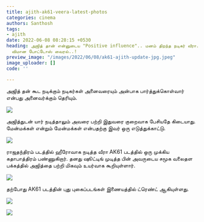 ```yaml
---
title: ajith-ak61-veera-latest-photos
categories: cinema
authors: Santhosh
tags:
- ajith
date: 2022-06-08 08:28:15 +0530
heading: அஜித் தான் என்னுடைய "Positive influence".. மனம் திறந்த நடிகர் வீரா.. லேட்டஸ்ட்
  விமான போட்டோஸ் வைரல்..!
preview_image: "/images/2022/06/08/ak61-ajith-update-jpg.jpeg"
image_uploader: []
code: ''

---
```

அஜித் தன் கூட நடிக்கும் நடிகர்கள் அனைவரையும் அன்பாக பார்த்துக்கொள்வார் என்பது அனைவர்க்கும் தெரியும்.

![](/images/2022/06/08/ajith-ak61-3-jpg.jpeg)

அஜித்துடன் யார் நடித்தாலும் அவரை பற்றி இதுவரை குறைவாக பேசியதே கிடையாது. மேன்மக்கள் என்றும் மேன்மக்கள் என்பதற்கு இவர் ஒரு எடுத்துக்காட்டு.

![](/images/2022/06/08/ajith-ak61-1-jpg.jpeg)

ராஜதந்திரம் படத்தில் ஹீரோவாக நடித்த வீரா AK61 படத்தில் ஒரு முக்கிய கதாபாத்திரம் பண்ணுகிறார். தனது ஷூட்டிங் முடித்த பின் அவருடைய சமூக வலைதள பக்கத்தில் அஜித்தை பற்றி மிகவும் உயர்வாக கூறியுள்ளார்.

![](/images/2022/06/08/ajith-ak61-2-jpg.jpeg)

தற்போது AK61 படத்தின் புது புகைப்படங்கள் இணையத்தில் ட்ரெண்ட் ஆகியுள்ளது.

![](/images/2022/06/08/ajith-ak61-4-jpg.jpeg)

![](/images/2022/06/08/ajith-ak61-5-jpg.jpeg)
